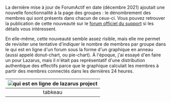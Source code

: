 La dernière mise à jour de ForumActif en date (décembre 2021) ajoutait une nouvelle fonctionnalité à la page des groupes : le dénombrement des membres qui sont présents dans chacun de ceux-ci. Vous pouvez retrouver la publication de cette nouveauté sur le [forum officiel du support](https://forum.forumactif.com/t406331-amelioration-de-la-page-groupes "Amélioration de la page Groupes") si les détails vous intéressent.

En elle-même, cette nouveauté semble assez risible, mais elle me permet de revisiter une tentative d'indiquer le nombre de membres par groupe dans le qui est en ligne d'un forum sous la forme d'un graphique en anneau (aussi appelé donut-chart, ou pie-chart). À l'époque, j'ai essayé d'en faire un pour Lazarus, mais il n'était pas représentatif d'une distribution authentique des effectifs parce que le graphique calculait les membres à partir des membres connectés dans les dernières 24 heures.

| ![qui est en ligne de lazarus project](https://i.imgur.com/KtyPY6y.png) |
|:--:|
| tabkeau |
